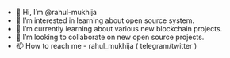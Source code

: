 - 👋 Hi, I’m @rahul-mukhija
- 👀 I’m interested in learning about open source system. 
- 🌱 I’m currently learning about various new blockchain projects. 
- 💞️ I’m looking to collaborate on new open source projects. 
- 📫 How to reach me - rahul_mukhija ( telegram/twitter ) 

<!---
rahul-mukhija/rahul-mukhija is a ✨ special ✨ repository because its `README.md` (this file) appears on your GitHub profile.
You can click the Preview link to take a look at your changes.
--->
